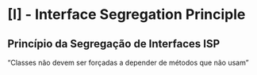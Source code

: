 # [I] - Interface Segregation Principle
## Princípio da Segregação de Interfaces ISP

“Classes não devem ser forçadas a depender de métodos que não usam”